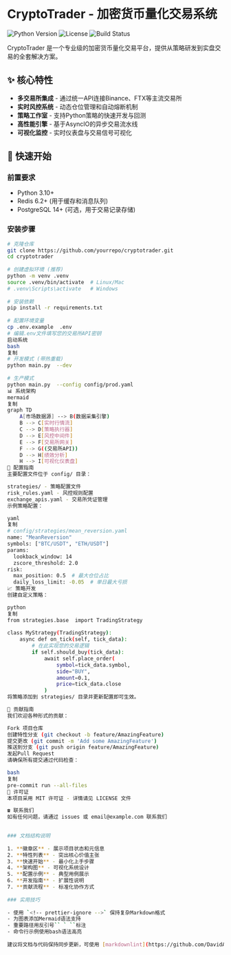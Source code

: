 # CryptoTrader - 加密货币量化交易系统
 
![Python Version](https://img.shields.io/badge/python-3.10%2B-blue) 
![License](https://img.shields.io/badge/license-MIT-green) 
![Build Status](https://img.shields.io/github/actions/workflow/status/yourrepo/cryptotrader/ci.yml) 
 
CryptoTrader 是一个专业级的加密货币量化交易平台，提供从策略研发到实盘交易的全套解决方案。
 
##  ✨ 核心特性 
 
- **多交易所集成** - 通过统一API连接Binance、FTX等主流交易所
- **实时风控系统** - 动态仓位管理和自动熔断机制
- **策略工作室** - 支持Python策略的快速开发与回测
- **高性能引擎** - 基于AsyncIO的异步交易流水线
- **可视化监控** - 实时仪表盘与交易信号可视化 
 
##  🚀 快速开始
 
### 前置要求 
 
- Python 3.10+
- Redis 6.2+ (用于缓存和消息队列)
- PostgreSQL 14+ (可选，用于交易记录存储)
 
### 安装步骤 
 
```bash
# 克隆仓库 
git clone https://github.com/yourrepo/cryptotrader.git  
cd cryptotrader
 
# 创建虚拟环境 (推荐)
python -m venv .venv 
source .venv/bin/activate  # Linux/Mac
# .venv\Scripts\activate   # Windows 
 
# 安装依赖
pip install -r requirements.txt  
 
# 配置环境变量 
cp .env.example  .env 
# 编辑.env文件填写您的交易所API密钥 
启动系统
bash
复制
# 开发模式 (带热重载)
python main.py  --dev 
 
# 生产模式
python main.py  --config config/prod.yaml  
📊 系统架构
mermaid
复制
graph TD 
    A[市场数据源] --> B(数据采集引擎)
    B --> C[实时行情流]
    C --> D[策略执行器]
    D --> E[风控中间件]
    E --> F[交易所网关]
    F --> G((交易所API))
    D --> H[绩效分析]
    H --> I[可视化仪表盘]
🔧 配置指南
主要配置文件位于 config/ 目录：

strategies/ - 策略配置文件
risk_rules.yaml - 风控规则配置
exchange_apis.yaml - 交易所凭证管理
示例策略配置：

yaml
复制
# config/strategies/mean_reversion.yaml  
name: "MeanReversion"
symbols: ["BTC/USDT", "ETH/USDT"]
params:
  lookback_window: 14
  zscore_threshold: 2.0
risk:
  max_position: 0.5  # 最大仓位占比
  daily_loss_limit: -0.05  # 单日最大亏损
📈 策略开发
创建自定义策略：

python
复制
from strategies.base  import TradingStrategy
 
class MyStrategy(TradingStrategy):
    async def on_tick(self, tick_data):
        # 在此实现您的交易逻辑
        if self.should_buy(tick_data): 
            await self.place_order( 
                symbol=tick_data.symbol, 
                side="BUY",
                amount=0.1, 
                price=tick_data.close 
            )
将策略添加到 strategies/ 目录并更新配置即可生效。

🤝 贡献指南
我们欢迎各种形式的贡献：

Fork 项目仓库
创建特性分支 (git checkout -b feature/AmazingFeature)
提交更改 (git commit -m 'Add some AmazingFeature')
推送到分支 (git push origin feature/AmazingFeature)
发起Pull Request
请确保所有提交通过代码检查：

bash
复制
pre-commit run --all-files 
📜 许可证
本项目采用 MIT 许可证 - 详情请见 LICENSE 文件

☎️ 联系我们
如有任何问题，请通过 issues 或 email@example.com 联系我们

 
### 文档结构说明
 
1. **徽章区** - 展示项目状态和元信息 
2. **特性列表** - 突出核心价值主张 
3. **快速开始** - 最小化上手步骤
4. **架构图** - 可视化系统设计 
5. **配置示例** - 典型用例展示 
6. **开发指南** - 扩展性说明
7. **贡献流程** - 标准化协作方式 
 
### 实用技巧
 
- 使用 `<!-- prettier-ignore -->` 保持复杂Markdown格式 
- 为图表添加Mermaid语法支持 
- 重要路径用反引号`` ` ``标注 
- 命令行示例使用bash语法高亮 
 
建议将文档与代码保持同步更新，可使用 [markdownlint](https://github.com/DavidAnson/markdownlint)  维护格式一致性。